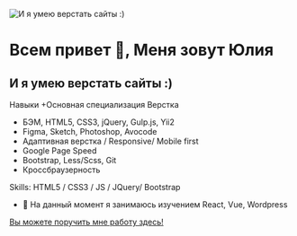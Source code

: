 
![И я умею верстать сайты :)](https://yuliaqueen.github.io/YuliaQueen/images/Yulia.png)
# Всем привет 👋, Меня зовут Юлия
## И я умею верстать сайты :)
Навыки
+Основная специализация Верстка
+ БЭМ, HTML5, CSS3, jQuery, Gulp.js, Yii2
+ Figma, Sketch, Photoshop, Avocode
+ Адаптивная верстка / Responsive/ Mobile first
+ Google Page Speed
+ Bootstrap, Less/Scss, Git
+ Кроссбраузерность

Skills: HTML5 / CSS3 / JS / JQuery/ Bootstrap

- 🌱 На данный момент я занимаюсь изучением React, Vue, Wordpress 


[Вы можете поручить мне работу здесь!](https://www.fl.ru/users/youlkas)
